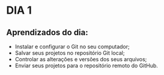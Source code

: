 # DIA 1

## Aprendizados do dia:

* Instalar e configurar o Git no seu computador;
* Salvar seus projetos no repositório Git local;
* Controlar as alterações e versões dos seus arquivos;
* Enviar seus projetos para o repositório remoto do GitHub.
